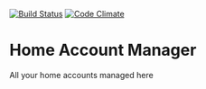[![Build Status](https://travis-ci.org/selvachezhian/home_account_manager.svg?branch=master)](https://travis-ci.org/selvachezhian/home_account_manager)
[![Code Climate](https://codeclimate.com/github/selvachezhian/home_account_manager/badges/gpa.svg)](https://codeclimate.com/github/selvachezhian/home_account_manager)
# Home Account Manager
All your home accounts managed here
